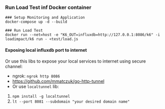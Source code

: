 


### Run Load Test inf Docker container
``` 
### Setup Monitoring and Application
docker-compose up -d --build

### Run Load Test
docker run --net=host -e "K6_OUT=influxdb=http://127.0.0.1:8086/k6" -i loadimpact/k6 run - <test/load.js

```


#### Exposing local influxdb port to internet

Or use this libs to expose your local services to internet using secure channel:
* ngrok: `ngrok http 8086`
* https://github.com/mmatczuk/go-http-tunnel
* Or use `localtunnel` lib: 
1) `npm install -g localtunnel`
2) `lt --port 8081 --subdomain "your desired domain name"`